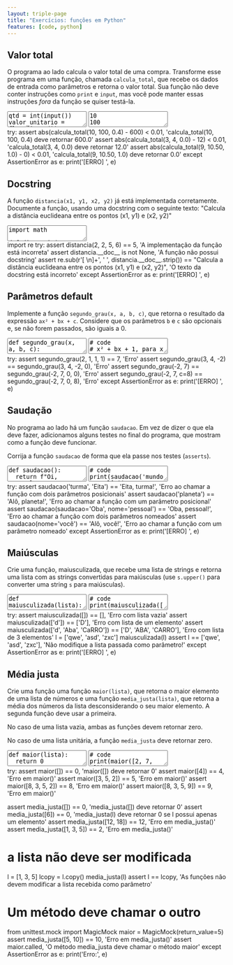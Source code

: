 ```yaml
---
layout: triple-page
title: "Exercícios: funções em Python"
features: [code, python]
---
```


## Valor total

O programa ao lado calcula o valor total de uma compra. Transforme esse programa em uma função, chamada `calcula_total`, que recebe os dados de entrada como parâmetros e retorna o valor total. Sua função não deve conter instruções como `print` e `input`, mas você pode manter essas instruções *fora* da função se quiser testá-la.

<textarea class="code lang-python">
qtd = int(input())
valor_unitario = float(input())
desconto = float(input()) # Entre 0.0 e 1.0
print((qtd * valor_unitario) * (1 - desconto))
</textarea>

<textarea class="stdin">10
100
0.4
</textarea>

<div class="testcode">
try:
  assert abs(calcula_total(10, 100, 0.4) - 600) < 0.01, 'calcula_total(10, 100, 0.4) deve retornar 600.0'
  assert abs(calcula_total(3, 4, 0.0) - 12) < 0.01, 'calcula_total(3, 4, 0.0) deve retornar 12.0'
  assert abs(calcula_total(9, 10.50, 1.0) - 0) < 0.01, 'calcula_total(9, 10.50, 1.0) deve retornar 0.0'
except AssertionError as e:
  print('[ERRO] ', e)
</div>

<!-- {% comment %}
def calcula_total(qtd, valor_unitario, desconto):
  return (qtd * valor_unitario) * (1 - desconto)
{% endcomment %}
-->

## Docstring

A função `distancia(x1, y1, x2, y2)` já está implementada corretamente. Documente a função, usando uma docstring com o seguinte texto: "Calcula a distância euclideana entre os pontos (x1, y1) e (x2, y2)"

<textarea class="code lang-python">
import math

def distancia(x1, y1, x2, y2):
  dx = x2 - x1
  dy = y2 - y1
  return math.sqrt(dx ** 2 + dy ** 2)
</textarea>

<div class="testcode">
import re
try:
  assert distancia(2, 2, 5, 6) == 5, 'A implementação da função está incorreta'
  assert distancia.__doc__ is not None, 'A função não possui docstring'
  assert re.sub(r'[ \n]+', ' ', distancia.__doc__.strip()) == "Calcula a distância euclideana entre os pontos (x1, y1) e (x2, y2)", 'O texto da docstring está incorreto'
except AssertionError as e:
  print('[ERRO] ', e)
</div>

<!-- {% comment %}
def distancia(x1, y1, x2, y2):
  '''Calcula a distância entre os pontos (x1, y1) e (x2, y2)'''
  dx = x2 - x1
  dy = y2 - y1
  return math.sqrt(dx ** 2 + dy ** 2)
{% endcomment %} -->

## Parâmetros default

Implemente a função `segundo_grau(x, a, b, c)`, que retorna o resultado da expressão `ax² + bx + c`. Considere que os parâmetros `b` e `c` são opcionais e, se não forem passados, são iguais a 0.

<textarea class="code lang-python">
def segundo_grau(x, a, b, c):
  return 0
</textarea>

<textarea class="stdin">
# code
# x² + bx + 1, para x = 2
print(segundo_grau(2, 1, 1, 1))
</textarea>

<div class="testcode">
try:
  assert segundo_grau(2, 1, 1, 1) == 7, 'Erro'
  assert segundo_grau(3, 4, -2) == segundo_grau(3, 4, -2, 0), 'Erro'
  assert segundo_grau(-2, 7) == segundo_grau(-2, 7, 0, 0), 'Erro'
  assert segundo_grau(-2, 7, c=8) == segundo_grau(-2, 7, 0, 8), 'Erro'
except AssertionError as e:
    print('[ERRO] ', e)
</div>

<!-- {% comment %} 
def segundo_grau(x, a, b=0, c=0):
  return a * x ** 2 + b * x + c
{% endcomment %} -->

## Saudação

No programa ao lado há um função `saudacao`. Em vez de dizer o que ela deve fazer, adicionamos alguns testes no final do programa, que mostram como a função deve funcionar.

Corrija a função `saudacao` de forma que ela passe nos testes (`asserts`).

<textarea class="code lang-python">
def saudacao():
  return f"Oi, pessoal!"

assert saudacao('pessoal', 'Oi') == 'Oi, pessoal!'
assert saudacao('Mundo') == 'Alô, Mundo!'
assert saudacao(saudacao='Olá', nome='galera') == 'Olá, galera!'
assert saudacao(nome='galera') == 'Alô, galera!'
</textarea>

<textarea class="stdin">
# code
print(saudacao('mundo', 'Alô'))
</textarea>

<div class="testcode">
try:
  assert saudacao('turma', 'Eita') == 'Eita, turma!', 'Erro ao chamar a função com dois parâmetros posicionais'
  assert saudacao('planeta') == 'Alô, planeta!', 'Erro ao chamar a função com um parâmetro posicional'
  assert saudacao(saudacao='Oba', nome='pessoal') == 'Oba, pessoal!', 'Erro ao chamar a função com dois parâmetros nomeados'
  assert saudacao(nome='você') == 'Alô, você!', 'Erro ao chamar a função com um parâmetro nomeado'
except AssertionError as e:
  print('[ERRO] ', e)
</div>

## Maiúsculas

Crie uma função, maiusculizada, que recebe uma lista de strings e retorna uma lista com as strings convertidas para maiúsculas (use `s.upper()` para converter uma string `s` para maiúsculas).

<textarea class="code lang-python">
def maiusculizada(lista):
  pass
</textarea>

<textarea class="stdin">
# code
print(maiusculizada(['a', 'b', 'c']))
</textarea>

<div class="testcode">
try:
  assert maiusculizada([]) == [], 'Erro com lista vazia'
  assert maiusculizada(['d']) == ['D'], 'Erro com lista de um elemento'
  assert maiusculizada(['d', 'Aba', 'CaRRO']) == ['D', 'ABA', 'CARRO'], 'Erro com lista de 3 elementos'
  l = ['qwe', 'asd', 'zxc']
  maiusculizada(l)
  assert l == ['qwe', 'asd', 'zxc'], 'Não modifique a lista passada como parâmetro!'
except AssertionError as e:
  print('[ERRO] ', e)
</div>

## Média justa

Crie uma função uma função `maior(lista)`, que retorna o maior elemento de uma lista de números e uma função `media_justa(lista)`, que retorna a média dos números da lista desconsiderando o seu maior elemento. A segunda função deve usar a primeira.

No caso de uma lista vazia, ambas as funções devem retornar zero.

No caso de uma lista unitária, a função `media_justa` deve retornar zero.

<textarea class="code lang-python">
def maior(lista):
  return 0

def media_justa(lista):
  return 0
</textarea>

<textarea class="stdin">
# code
print(maior([2, 7, 5])) # 7
print(media_justa([2, 9, 4])) # 3
</textarea>

<div class="testcode">
try:
  assert maior([]) == 0, 'maior([]) deve retornar 0'
  assert maior([4]) == 4, 'Erro em maior()'
  assert maior([3, 5, 2]) == 5, 'Erro em maior()'
  assert maior([8, 3, 5, 2]) == 8, 'Erro em maior()'
  assert maior([8, 3, 5, 9]) == 9, 'Erro em maior()'

  assert media_justa([]) == 0, 'media_justa([]) deve retornar 0'
  assert media_justa([6]) == 0, 'media_justa(l) deve retornar 0 se l possui apenas um elemento'
  assert media_justa([12, 18]) == 12, 'Erro em media_justa()'
  assert media_justa([1, 3, 5]) == 2, 'Erro em media_justa()'

  # a lista não deve ser modificada
  l = [1, 3, 5]
  lcopy = l.copy()
  media_justa(l)
  assert l == lcopy, 'As funções não devem modificar a lista recebida como parâmetro'

  # Um método deve chamar o outro
  from unittest.mock import MagicMock
  maior = MagicMock(return_value=5)
  assert media_justa([5, 10]) == 10, 'Erro em media_justa()'
  assert maior.called, 'O método media_justa deve chamar o método maior'
except AssertionError as e:
  print('Erro:', e)
</div>

<!-- {% comment %} 
def maior(lista):
  if len(lista) == 0:
    return 0
  return max(lista)

def media_justa(lista):
  if len(lista) <= 1:
    return 0
  return (sum(lista) - maior(lista)) / (len(lista) - 1)
{% endcomment %} -->

